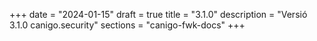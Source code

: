 +++
date        = "2024-01-15"
draft        = true
title       = "3.1.0"
description = "Versió 3.1.0 canigo.security"
sections    = "canigo-fwk-docs"
+++